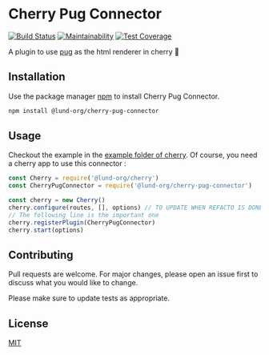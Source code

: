 # Cherry Pug Connector

[![Build Status](https://travis-ci.com/Lund-Org/cherry-pug-connector.svg?branch=master)](https://travis-ci.com/Lund-Org/cherry-pug-connector) [![Maintainability](https://api.codeclimate.com/v1/badges/081351282dd136f8fb0f/maintainability)](https://codeclimate.com/github/Lund-Org/cherry-pug-connector/maintainability) [![Test Coverage](https://api.codeclimate.com/v1/badges/081351282dd136f8fb0f/test_coverage)](https://codeclimate.com/github/Lund-Org/cherry-pug-connector/test_coverage)

A plugin to use [pug](https://github.com/pugjs/pug) as the html renderer in cherry 🍒

## Installation

Use the package manager [npm](http://npmjs.com) to install Cherry Pug Connector.

```bash
npm install @lund-org/cherry-pug-connector
```

## Usage

Checkout the example in the [example folder of cherry](https://github.com/Lund-Org/cherry/tree/master/example/02-multiple-response-type/).
Of course, you need a cherry app to use this connector :

```javascript
const Cherry = require('@lund-org/cherry')
const CherryPugConnector = require('@lund-org/cherry-pug-connector')

const cherry = new Cherry()
cherry.configure(routes, [], options) // TO UPDATE WHEN REFACTO IS DONE
// The following line is the important one
cherry.registerPlugin(CherryPugConnector)
cherry.start(options)
```

## Contributing
Pull requests are welcome. For major changes, please open an issue first to discuss what you would like to change.

Please make sure to update tests as appropriate.

## License
[MIT](https://github.com/Lund-Org/cherry-pug-connector/blob/master/LICENSE)
